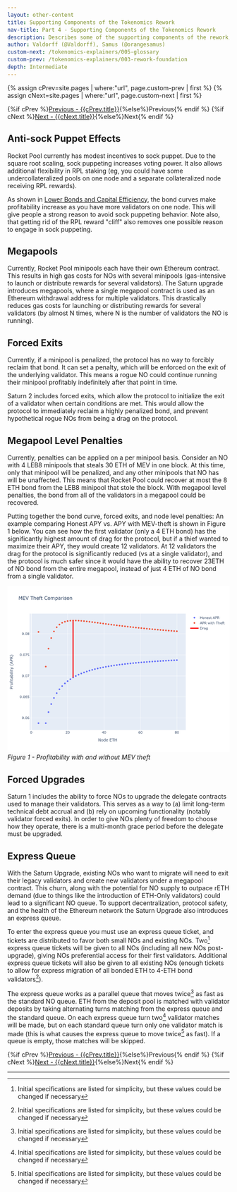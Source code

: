 ```yaml
---
layout: other-content
title: Supporting Components of the Tokenomics Rework
nav-title: Part 4 - Supporting Components of the Tokenomics Rework
description: Describes some of the supporting components of the rework, and why these are important.
author: Valdorff (@Valdorff), Samus (@orangesamus)
custom-next: /tokenomics-explainers/005-glossary
custom-prev: /tokenomics-explainers/003-rework-foundation
depth: Intermediate
---
```


{% assign cPrev=site.pages | where:"url", page.custom-prev | first %}
{% assign cNext=site.pages | where:"url", page.custom-next | first %}

<div class="prev-next-container">
{%if cPrev %}<a href="{{cPrev.url|relative_url}}">Previous - {{cPrev.title}}</a>{%else%}<span>Previous</span>{% endif %}
{%if cNext %}<a href="{{cNext.url|relative_url}}">Next - {{cNext.title}}</a>{%else%}<span>Next</span>{% endif %}
</div>

## Anti-sock Puppet Effects
Rocket Pool currently has modest incentives to sock puppet. Due to the square root scaling, sock puppeting increases voting power. It also allows additional flexibility in RPL staking (eg, you could have some undercollateralized pools on one node and a separate collateralized node receiving RPL rewards).

As shown in [Lower Bonds and Capital Efficiency](./003-rework-foundation.md#lower-bonds-and-capital-efficiency), the bond curves make profitability increase as you have more validators on one node. This will give people a strong reason to avoid sock puppeting behavior. Note also, that getting rid of the RPL reward "cliff" also removes one possible reason to engage in sock puppeting.

## Megapools
Currently, Rocket Pool minipools each have their own Ethereum contract. This results in high gas costs for NOs with several minipools (gas-intensive to launch or distribute rewards for several validators). The Saturn upgrade introduces megapools, where a single megapool contract is used as an Ethereum withdrawal address for multiple validators. This drastically reduces gas costs for launching or distributing rewards for several validators (by almost N times, where N is the number of validators the NO is running).

## Forced Exits
Currently, if a minipool is penalized, the protocol has no way to forcibly reclaim that bond. It can set a penalty, which will be enforced on the exit of the underlying validator. This means a rogue NO could continue running their minipool profitably indefinitely after that point in time.

Saturn 2 includes forced exits, which allow the protocol to initialize the exit of a validator when certain conditions are met. This would allow the protocol to immediately reclaim a highly penalized bond, and prevent hypothetical rogue NOs from being a drag on the protocol.

## Megapool Level Penalties
Currently, penalties can be applied on a per minipool basis. Consider an NO with 4 LEB8 minipools that steals 30 ETH of MEV in one block. At this time, only that minipool will be penalized, and any other minipools that NO has will be unaffected. This means that Rocket Pool could recover at most the 8 ETH bond from the LEB8 minipool that stole the block. With megapool level penalties, the bond from all of the validators in a megapool could be recovered.

Putting together the bond curve, forced exits, and node level penalties:
An example comparing Honest APY vs. APY with MEV-theft is shown in Figure 1 below. You can see how the first validator (only a 4 ETH bond) has the significantly highest amount of drag for the protocol, but if a thief wanted to maximize their APY, they would create 12 validators. At 12 validators the drag for the protocol is significantly reduced (vs at a single validator), and the protocol is much safer since it would have the ability to recover 23ETH of NO bond from the entire megapool, instead of just 4 ETH of NO bond from a single validator.

<img src="../assets/tokenomics-explainers/004-figure-1.png" alt="Figure 1" width="800px"></br>
_Figure 1 - Profitability with and without MEV theft_

## Forced Upgrades
Saturn 1 includes the ability to force NOs to upgrade the delegate contracts used to manage their validators. This serves as a way to (a) limit long-term technical debt accrual and (b) rely on upcoming functionality (notably validator forced exits). In order to give NOs plenty of freedom to choose how they operate, there is a multi-month grace period before the delegate must be upgraded.

## Express Queue
With the Saturn Upgrade, existing NOs who want to migrate will need to exit their legacy validators and create new validators under a megapool contract. This churn, along with the potential for NO supply to outpace rETH demand (due to things like the introduction of ETH-Only validators) could lead to a significant NO queue. To support decentralization, protocol safety, and the health of the Ethereum network the Saturn Upgrade also introduces an express queue. 

To enter the express queue you must use an express queue ticket, and tickets are distributed to favor both small NOs and existing NOs. Two[^1] express queue tickets will be given to all NOs (including all new NOs post-upgrade), giving NOs preferential access for their first validators. Additional express queue tickets will also be given to all existing NOs (enough tickets to allow for express migration of all bonded ETH to 4-ETH bond validators[^1]). 

The express queue works as a parallel queue that moves twice[^1] as fast as the standard NO queue. ETH from the deposit pool is matched with validator deposits by taking alternating turns matching from the express queue and the standard queue. On each express queue turn two[^1] validator matches will be made, but on each standard queue turn only one validator match is made (this is what causes the express queue to move twice[^1] as fast). If a queue is empty, those matches will be skipped.

<div class="prev-next-container">
{%if cPrev %}<a href="{{cPrev.url|relative_url}}">Previous - {{cPrev.title}}</a>{%else%}<span>Previous</span>{% endif %}
{%if cNext %}<a href="{{cNext.url|relative_url}}">Next - {{cNext.title}}</a>{%else%}<span>Next</span>{% endif %}
</div>

---

[^1]: Initial specifications are listed for simplicity, but these values could be changed if necessary
